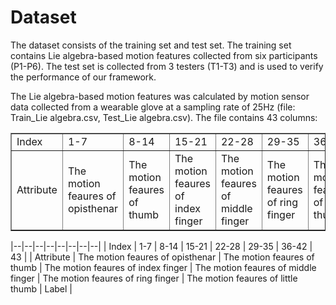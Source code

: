 # Dataset
The dataset consists of the training set and test set. The training set contains Lie algebra-based motion features collected from six participants (P1-P6). The test set is collected from 3 testers (T1-T3) and is used to verify the performance of our framework.

The Lie algebra-based motion features was calculated by motion sensor data collected from a wearable glove at a sampling rate of 25Hz (file: Train_Lie algebra.csv, Test_Lie algebra.csv).  The file contains 43 columns:
<table border="1">
<tr>
  <td align:center;>Index</td>
  <td align:center;>1-7</td>
  <td align:center;>8-14</td>
  <td align:center;>15-21</td>
  <td align:center;>22-28</td>
  <td align:center;>29-35</td>
  <td align:center;>36-42</td>
  <td align:center;>43</td>
</tr>
<tr>
  <td align:center;>Attribute</td>
  <td align:center;>The motion feaures of opisthenar</td>
  <td align:center;>The motion feaures of thumb</td>
  <td align:center;>The motion feaures of index finger</td>
  <td align:center;>The motion feaures of middle finger</td>
  <td align:center;>The motion feaures of ring finger</td>
  <td align:center;>The motion feaures of little thumb</td>
  <td align:center;>Label</td>
</tr>
</table>
|--|--|--|--|--|--|--|--|
| Index | 1-7 | 8-14 | 15-21 | 22-28 | 29-35 | 36-42 | 43 |
| Attribute | The motion feaures of opisthenar | The motion feaures of thumb | The motion feaures of index finger | The motion feaures of middle finger | The motion feaures of ring finger | The motion feaures of little thumb | Label |
